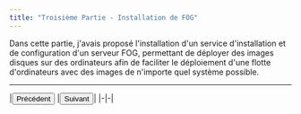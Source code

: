 ```yaml
---
title: "Troisième Partie - Installation de FOG"
---
```


Dans cette partie, j'avais proposé l'installation d'un service d'installation et de configuration d'un serveur FOG, permettant de déployer des images disques sur des ordinateurs afin de faciliter le déploiement d'une flotte d'ordinateurs avec des images de n'importe quel système possible.

***
|<button onclick="window.location.href='https://vhascoet-pro.github.io/portfolio-bts.github.io/rds2/rds2_2';">Précédent</button>
|<button onclick="window.location.href='https://vhascoet-pro.github.io/portfolio-bts.github.io/rds2/rds2_4;">Suivant</button>|
|-|-|